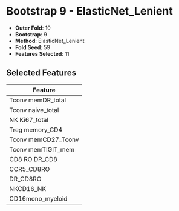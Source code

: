 # Bootstrap 9 - ElasticNet_Lenient

- **Outer Fold**: 10
- **Bootstrap**: 9
- **Method**: ElasticNet_Lenient
- **Fold Seed**: 59
- **Features Selected**: 11

## Selected Features

| Feature |
|---------|
| Tconv memDR_total |
| Tconv naive_total |
| NK Ki67_total |
| Treg memory_CD4 |
| Tconv memCD27_Tconv |
| Tconv memTIGIT_mem |
| CD8 RO DR_CD8 |
| CCR5_CD8RO |
| DR_CD8RO |
| NKCD16_NK |
| CD16mono_myeloid |

